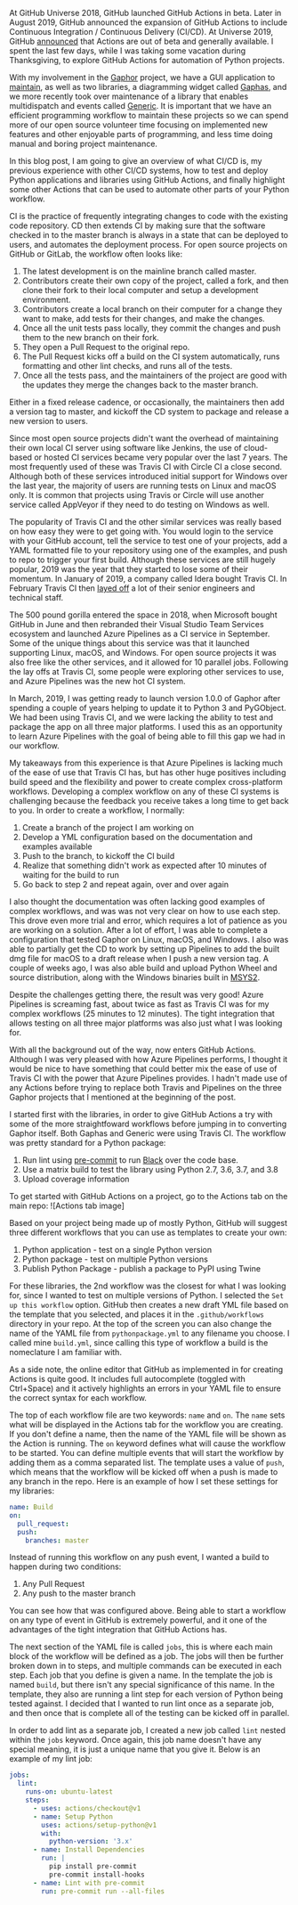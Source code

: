 <!--
.. title: GitHub Actions: Automate Your Python Development Workflow
.. slug: github-actions-automate-your-python-development-workflow
.. date: 2019-11-28 14:51:33 UTC-05:00
.. tags: Python, GitHub, programming, CI/CD
.. category: Python 
.. link: 
.. description: GitHub Actions makes it easy to automate all your software workflows, now with CI/CD. Build, test, and deploy your code right from GitHub. Make code reviews, branch management, and issue triaging work the way you want. This post tells you how to take advantage of Actions for your Python library or app.
.. type: text
-->

At GitHub Universe 2018, GitHub launched GitHub Actions in beta. Later in
August 2019, GitHub announced the expansion of GitHub Actions to include
Continuous Integration / Continuous Delivery (CI/CD). At Universe 2019,
GitHub
[announced](https://github.blog/2019-11-13-universe-day-one/#github-actions)
that Actions are out of beta and generally available. I spent the last few
days, while I was taking some vacation during Thanksgiving, to explore GitHub
Actions for automation of Python projects.

With my involvement in the [Gaphor](https://gaphor.org) project, we have a GUI
application to [maintain](https://github.com/gaphor/gaphor), as well as two
libraries, a diagramming widget called
[Gaphas](https://github.com/gaphor/gaphas), and we more recently took over
maintenance of a library that enables multidispatch and events called
[Generic](https://github.com/gaphor/generic). It is important that we have
an efficient programming workflow to maintain these projects so we can spend
more of our open source volunteer time focusing on implemented new features
and other enjoyable parts of programming, and less time doing manual and boring
project maintenance.

In this blog post, I am going to give an overview of what CI/CD is, my previous
experience with other CI/CD systems, how to test and deploy Python applications
and libraries using GitHub Actions, and finally highlight some other Actions
that can be used to automate other parts of your Python workflow.

CI is the practice of frequently integrating changes to code with the existing
code repository. CD then extends CI by making sure that the software checked in
to the master branch is always in a state that can be deployed to users, and
automates the deployment process. For open source projects on GitHub or GitLab,
the workflow often looks like:

1. The latest development is on the mainline branch called master.
2. Contributors create their own copy of the project, called a fork, and then
clone their fork to their local computer and setup a development environment.
3. Contributors create a local branch on their computer for a change they want
to make, add tests for their changes, and make the changes.
4. Once all the unit tests pass locally, they commit the changes and push them
to the new branch on their fork.
5. They open a Pull Request to the original repo.
6. The Pull Request kicks off a build on the CI system automatically, runs
formatting and other lint checks, and runs all of the tests.
7. Once all the tests pass, and the maintainers of the project are good with
the updates they merge the changes back to the master branch.

Either in a fixed release cadence, or occasionally, the maintainers then add a
version tag to master, and kickoff the CD system to package and release a new
version to users.

Since most open source projects didn't want the overhead of maintaining their
own local CI server using software like Jenkins, the use of cloud-based or
hosted CI services became very popular over the last 7 years. The most
frequently used of these was Travis CI with Circle CI a close second. Although
both of these services introduced initial support for Windows over the last
year, the majority of users are running tests on Linux and macOS only. It is
common that projects using Travis or Circle will use another service called
AppVeyor if they need to do testing on Windows as well.

The popularity of Travis CI and the other similar services was really based on
how easy they were to get going with. You would login to the service with your
GitHub account, tell the service to test one of your projects, add a YAML
formatted file to your repository using one of the examples, and push to repo
to trigger your first build. Although these services are still hugely popular,
2019 was the year that they started to lose some of their momentum. In January
of 2019, a company called Idera bought Travis CI. In February Travis CI then
[layed off](https://twitter.com/alicegoldfuss/status/1098604563664420865) a lot
of their senior engineers and technical staff.

The 500 pound gorilla entered the space in 2018, when Microsoft bought GitHub
in June and then rebranded their Visual Studio Team Services ecosystem and
launched Azure Pipelines as a CI service in September. Some of the unique
things about this service was that it launched supporting Linux, macOS, and
Windows. For open source projects it was also free like the other services, and
it allowed for 10 parallel jobs. Following the lay offs at Travis CI, some
people were exploring other services to use, and Azure Pipelines was the new
hot CI system.

In March, 2019, I was getting ready to launch version 1.0.0 of Gaphor after
spending a couple of years helping to update it to Python 3 and PyGObject. We
had been using Travis CI, and we were lacking the ability to test and package
the app on all three major platforms. I used this as an opportunity to learn
Azure Pipelines with the goal of being able to fill this gap we had in our
workflow.

My takeaways from this experience is that Azure Pipelines is lacking much of the
ease of use that Travis CI has, but has other huge positives including build
speed and the flexibility and power to create complex cross-platform workflows.
Developing a complex workflow on any of these CI systems is challenging because
the feedback you receive takes a long time to get back to you. In order to
create a workflow, I normally:

1. Create a branch of the project I am working on
2. Develop a YML configuration based on the documentation and examples available
3. Push to the branch, to kickoff the CI build
4. Realize that something didn't work as expected after 10 minutes of waiting
for the build to run
5. Go back to step 2 and repeat again, over and over again

I also thought the documentation was often lacking good examples of complex
workflows, and was was not very clear on how to use each step. This drove even
more trial and error, which requires a lot of patience as you are working on a
solution. After a lot of effort, I was able to complete a configuration that
tested Gaphor on Linux, macOS, and Windows. I also was able to partially get the
CD to work by setting up Pipelines to add the built dmg file for macOS to a
draft release when I push a new version tag. A couple of weeks ago, I was also
able build and upload Python Wheel and source distribution, along with the
Windows binaries built in [MSYS2](https://www.msys2.org).

Despite the challenges getting there, the result was very good! Azure Pipelines
is screaming fast, about twice as fast as Travis CI was for my complex
workflows (25 minutes to 12 minutes). The tight integration that allows testing
on all three major platforms was also just what I was looking for.

With all the background out of the way, now enters GitHub Actions. Although I
was very pleased with how Azure Pipelines performs, I thought it would be nice
to have something that could better mix the ease of use of Travis CI with the
power that Azure Pipelines provides. I hadn't made use of any Actions before
trying to replace both Travis and Pipelines on the three Gaphor projects that
I mentioned at the beginning of the post.

I started first with the libraries, in order to give GitHub Actions a try with
some of the more straightfoward workflows before jumping in to converting Gaphor
itself. Both Gaphas and Generic were using Travis CI. The workflow was pretty
standard for a Python package:

1. Run lint using [pre-commit](https://pre-commit.com) to run
[Black](https://black.rtd.io) over the code base.
2. Use a matrix build to test the library using Python 2.7, 3.6, 3.7, and 3.8
3. Upload coverage information

To get started with GitHub Actions on a project, go to the Actions tab on the
main repo:
![Actions tab image]

Based on your project being made up of mostly Python, GitHub will suggest three
different workflows that you can use as templates to create your own:

1. Python application - test on a single Python version
2. Python package - test on multiple Python versions
3. Publish Python Package - publish a package to PyPI using Twine

For these libraries, the 2nd workflow was the closest for what I was looking
for, since I wanted to test on multiple versions of Python. I selected the
`Set up this workflow` option. GitHub then creates a new draft YML file based
on the template that you selected, and places it in the `.github/workflows`
directory in your repo. At the top of the screen you can also change the name
of the YAML file from `pythonpackage.yml` to any filename you choose. I called
mine `build.yml`, since calling this type of workflow a build is the
nomeclature I am familiar with.

As a side note, the online editor that GitHub as implemented in for creating
Actions is quite good. It includes full autocomplete (toggled with Ctrl+Space)
and it actively highlights an errors in your YAML file to ensure the correct
syntax for each workflow.

The top of each workflow file are two keywords: `name` and `on`. The `name` sets
what will be displayed in the Actions tab for the workflow you are creating. If
you don't define a name, then the name of the YAML file will be shown as the
Action is running. The `on` keyword defines what will cause the workflow to be
started. You can define multiple events that will start the workflow by adding
them as a comma separated list. The template uses a value of `push`, which means
that the workflow will be kicked off when a push is made to any branch in the
repo. Here is an example of how I set these settings for my libraries:

```yaml
name: Build
on:
  pull_request:
  push:
    branches: master
```

Instead of running this workflow on any push event, I wanted a build to happen
during two conditions:

1. Any Pull Request
2. Any push to the master branch

You can see how that was configured above. Being able to start a workflow on
any type of event in GitHub is extremely powerful, and it one of the advantages
of the tight integration that GitHub Actions has.

The next section of the YAML file is called `jobs`, this is where each main
block of the workflow will be defined as a job. The jobs will then be further
broken down in to steps, and multiple commands can be executed in each step.
Each job that you define is given a name. In the template the job is named
`build`, but there isn't any special significance of this name. In the
template, they also are running a lint step for each version of Python being
tested against. I decided that I wanted to run lint once as a separate job, and
then once that is complete all of the testing can be kicked off in parallel.

In order to add lint as a separate job, I created a new job called `lint` nested
within the `jobs` keyword. Once again, this job name doesn't have any special
meaning, it is just a unique name that you give it. Below is an example of my
lint job:

```yaml
jobs:
  lint:
    runs-on: ubuntu-latest
    steps:
      - uses: actions/checkout@v1
      - name: Setup Python
        uses: actions/setup-python@v1
        with:
          python-version: '3.x'
      - name: Install Dependencies
        run: |
          pip install pre-commit
          pre-commit install-hooks
      - name: Lint with pre-commit
        run: pre-commit run --all-files
```

